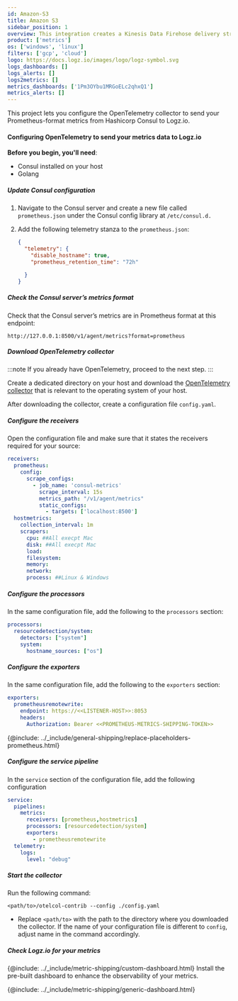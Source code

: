 ```yaml
---
id: Amazon-S3
title: Amazon S3
sidebar_position: 1
overview: This integration creates a Kinesis Data Firehose delivery stream that links to your Amazon S3 metrics stream and then sends the metrics to your Logz.io account. It also creates a Lambda function that adds AWS namespaces to the metric stream, and a Lambda function that collects and ships the resources' tags.
product: ['metrics']
os: ['windows', 'linux']
filters: ['gcp', 'cloud']
logo: https://docs.logz.io/images/logo/logz-symbol.svg
logs_dashboards: []
logs_alerts: []
logs2metrics: []
metrics_dashboards: ['1Pm3OYbu1MRGoELc2qhxQ1']
metrics_alerts: []
---
```



This project lets you configure the OpenTelemetry collector to send your Prometheus-format metrics from Hashicorp Consul to Logz.io.


#### Configuring OpenTelemetry to send your metrics data to Logz.io

**Before you begin, you'll need**:

* Consul installed on your host
* Golang



##### Update Consul configuration

1. Navigate to the Consul server and create a new file called `prometheus.json` under the Consul config library at `/etc/consul.d.`

2. Add the following telemetry stanza to the `prometheus.json`:

   ```json
   {
     "telemetry": {
       "disable_hostname": true,
       "prometheus_retention_time": "72h"

     }
   }
   ```

##### Check the Consul server’s metrics format

Check that the Consul server’s metrics are in Prometheus format at this endpoint:

```
http://127.0.0.1:8500/v1/agent/metrics?format=prometheus
```


##### Download OpenTelemetry collector

:::note
If you already have OpenTelemetry, proceed to the next step.
:::


Create a dedicated directory on your host and download the [OpenTelemetry collector](https://github.com/open-telemetry/opentelemetry-collector/releases/tag/v0.60.0) that is relevant to the operating system of your host.

After downloading the collector, create a configuration file `config.yaml`.

##### Configure the receivers

Open the configuration file and make sure that it states the receivers required for your source:

```yaml
receivers:
  prometheus:
    config:
      scrape_configs:
        - job_name: 'consul-metrics'
          scrape_interval: 15s
          metrics_path: "/v1/agent/metrics"
          static_configs:
            - targets: ['localhost:8500']
  hostmetrics:
    collection_interval: 1m
    scrapers:
      cpu: ##All execpt Mac
      disk: ##All execpt Mac
      load:
      filesystem:
      memory:
      network:
      process: ##Linux & Windows
```

##### Configure the processors


In the same configuration file, add the following to the `processors` section:

```yaml
processors:
  resourcedetection/system:
    detectors: ["system"]
    system:
      hostname_sources: ["os"]
```


##### Configure the exporters

In the same configuration file, add the following to the `exporters` section:

```yaml
exporters:
  prometheusremotewrite:
    endpoint: https://<<LISTENER-HOST>>:8053
    headers:
      Authorization: Bearer <<PROMETHEUS-METRICS-SHIPPING-TOKEN>>
```

{@include: ../_include/general-shipping/replace-placeholders-prometheus.html}

##### Configure the service pipeline

In the `service` section of the configuration file, add the following configuration

```yaml
service:
  pipelines:
    metrics:
      receivers: [prometheus,hostmetrics]
      processors: [resourcedetection/system]
      exporters:
        - prometheusremotewrite
  telemetry:
    logs:
      level: "debug"
```



##### Start the collector

Run the following command:

```shell
<path/to>/otelcol-contrib --config ./config.yaml
```

* Replace `<path/to>` with the path to the directory where you downloaded the collector. If the name of your configuration file is different to `config`, adjust name in the command accordingly.

##### Check Logz.io for your metrics

{@include: ../_include/metric-shipping/custom-dashboard.html} Install the pre-built dashboard to enhance the observability of your metrics.

<!-- logzio-inject:install:grafana:dashboards ids=["4E7r0H6dqvzzCDsbhO4Yi4", "4iO9XKgTZZhzy2tU9Z84Pj", "7pbQAcavNuZXhT3ab9DxIs"] -->

{@include: ../_include/metric-shipping/generic-dashboard.html}







